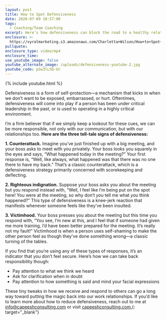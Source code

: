 ```yaml
---
layout: post
title: How to Spot Defensiveness
date: 2020-07-09 18:57:00
tags:
  - Coaching/Team Coaching
excerpt: Here’s how defensiveness can block the road to a healthy relationship.
enclosure: >-
  https://vyralmarketing.s3.amazonaws.com/Charletta+Wilson/How+to+Spot+Defensiveness.mp4
pullquote:
enclosure_type: video/mp4
enclosure_time:
use_youtube_image: false
youtube_alternate_image: /uploads/defensiveness-youtube-2.jpg
youtube_code: pSw3lL5Q-Uc
---
```


{% include youtube.html %}

Defensiveness is a form of self-protection—a mechanism that kicks in when we don’t want to be exposed, embarrassed, or hurt. Oftentimes, defensiveness will come into play if a person has been under critical leadership in the past, or is used to operating in a highly critical environment.&nbsp;

I’m a firm believer that if we simply keep a lookout for these cues, we can be more responsible, not only with our communication, but with our relationships too. **Here are the three tell-tale signs of defensiveness:&nbsp;**

**1\. Counterattack.** Imagine you’ve just finished up with a big meeting, and your boss asks to meet with you privately. Your boss looks you squarely in the eyes and says, “What happened today in the meeting?” Your first response is, “Well, like always, what happened was that there was no one there to have my back.” That’s a classic counterattack, which is a defensiveness strategy primarily concerned with scorekeeping and deflecting.&nbsp;

**2\. Righteous indignation.** Suppose your boss asks you about the meeting but you respond instead with, “Well, I feel like I’m being put on the spot here\! You were at the meeting, so why don’t *you* tell me what *you* think happened?” This type of defensiveness is a knee-jerk reaction that manifests whenever someone feels like they’ve been insulted.

**3\. Victimhood.** Your boss presses you about the meeting but this time you respond with, “You see, I’m new at this, and I feel that if someone had given me more training, I’d have been better prepared for the meeting. It’s really not my fault\!” Victimhood is when a person uses self-shaming to make the other person feel as though they’ve done something wrong—a classic turning of the tables.&nbsp;

If you find that you’re using any of these types of responses, it’s an indicator that you don’t feel secure. Here’s how we can take back responsibility though:&nbsp;

* Pay attention to what we think we heard
* Ask for clarification when in doubt&nbsp;
* Pay attention to how something is said and mind your facial expressions

These tiny tweaks in how we receive and respond to others can go a long way toward putting the magic back into our work relationships. If you’d like to learn more about how to reduce defensiveness, reach out to me at [info@capeeshconsulting.com](mailto:info@capeeshconsulting.com) or visit [capeeshconsulting.com.](https://capeeshconsulting.com/){: target="_blank"}